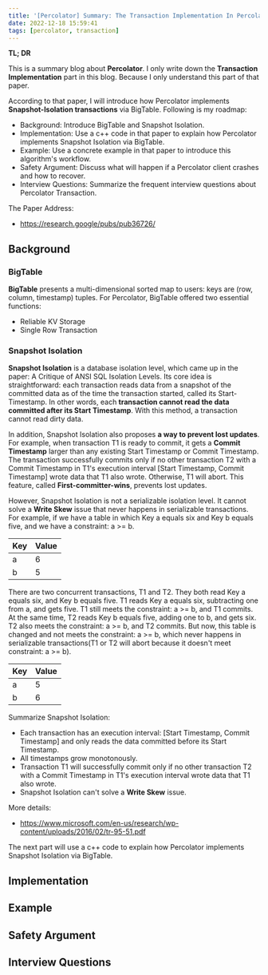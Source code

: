 ```yaml
---
title: '[Percolator] Summary: The Transaction Implementation In Percolator'
date: 2022-12-18 15:59:41
tags: [percolator, transaction]
---
```




**TL; DR**



This is a summary blog about **Percolator**. I only write down the **Transaction Implementation** part in this blog. Because I only understand this part of that paper.



According to that paper, I will introduce how Percolator implements **Snapshot-Isolation transactions** via BigTable. Following is my roadmap:



+ Background: Introduce BigTable and Snapshot Isolation.
+ Implementation: Use a c++ code in that paper to explain how Percolator implements Snapshot Isolation via BigTable.
+ Example: Use a concrete example in that paper to introduce this algorithm's workflow.
+ Safety Argument: Discuss what will happen if a Percolator client crashes and how to recover.
+ Interview Questions: Summarize the frequent interview questions about Percolator Transaction.





The Paper Address:



+ https://research.google/pubs/pub36726/



<!--more-->



## Background



### BigTable



**BigTable** presents a multi-dimensional sorted map to users: keys are (row, column, timestamp) tuples. For Percolator, BigTable offered two essential functions:



+ Reliable KV Storage
+ Single Row Transaction



### Snapshot Isolation



**Snapshot Isolation** is a database isolation level, which came up in the paper: A Critique of ANSI SQL Isolation Levels. Its core idea is straightforward: each transaction reads data from a snapshot of the committed data as of the time the transaction started, called its Start-Timestamp. In other words, each **transaction cannot read the data committed after its Start Timestamp**. With this method, a transaction cannot read dirty data. 



In addition, Snapshot Isolation also proposes **a way to prevent lost updates**. For example, when transaction T1 is ready to commit, it gets a **Commit Timestamp** larger than any existing Start Timestamp or Commit Timestamp. The transaction successfully commits only if no other transaction T2 with a Commit Timestamp in T1's execution interval [Start Timestamp, Commit Timestamp] wrote data that T1 also wrote. Otherwise, T1 will abort. This feature, called **First-committer-wins**, prevents lost updates.



However, Snapshot Isolation is not a serializable isolation level. It cannot solve a **Write Skew** issue that never happens in serializable transactions. For example, if we have a table in which Key a equals six and Key b equals five, and we have a constraint: a >= b.



| Key  | Value |
| ---- | ----- |
| a    | 6     |
| b    | 5     |



There are two concurrent transactions, T1 and T2. They both read Key a equals six, and Key b equals five. T1 reads Key a equals six, subtracting one from a, and gets five. T1 still meets the constraint: a >= b, and T1 commits. At the same time, T2 reads Key b equals five, adding one to b, and gets six. T2 also meets the constraint: a >= b, and T2 commits. But now, this table is changed and not meets the constraint: a >= b, which never happens in serializable transactions(T1 or T2 will abort because it doesn't meet constraint: a >= b). 



| Key  | Value |
| ---- | ----- |
| a    | 5     |
| b    | 6     |






Summarize Snapshot Isolation:



+ Each transaction has an execution interval: [Start Timestamp, Commit Timestamp] and only reads the data committed before its Start Timestamp.
+ All timestamps grow monotonously.
+ Transaction T1 will successfully commit only if no other transaction T2 with a Commit Timestamp in T1's execution interval wrote data that T1 also wrote.
+ Snapshot Isolation can't solve a **Write Skew** issue.



More details:



+ https://www.microsoft.com/en-us/research/wp-content/uploads/2016/02/tr-95-51.pdf





The next part will use a c++ code to explain how Percolator implements Snapshot Isolation via BigTable.



## Implementation







## Example



## Safety Argument



## Interview Questions



